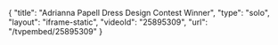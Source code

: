 {
    "title": "Adrianna Papell Dress Design Contest Winner",
    "type": "solo",
    "layout": "iframe-static",
    "videoId": "25895309",
    "url": "\/tvpembed\/25895309"
}